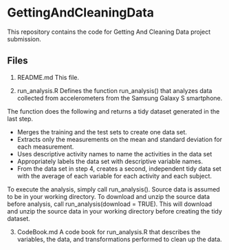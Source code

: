 # GettingAndCleaningData
This repository contains the code for Getting And Cleaning Data project submission.

## Files
1. README.md
This file.

2. run_analysis.R
Defines the function run_analysis() that analyzes data collected from accelerometers from the Samsung Galaxy S smartphone.

The function does the following and returns a tidy dataset generated in the last step.
- Merges the training and the test sets to create one data set.
- Extracts only the measurements on the mean and standard deviation for each measurement. 
- Uses descriptive activity names to name the activities in the data set
- Appropriately labels the data set with descriptive variable names. 
- From the data set in step 4, creates a second, independent tidy data set with the average of each variable for each activity and each subject.

To execute the analysis, simply call run_analysis(). Source data is assumed to be in your working directory.
To download and unzip the source data before analysis, call run_analysis(download = TRUE). This will download and unzip the source data in your working directory before creating the tidy dataset.

3. CodeBook.md
A code book for run_analysis.R that describes the variables, the data, and transformations performed to clean up the data.
